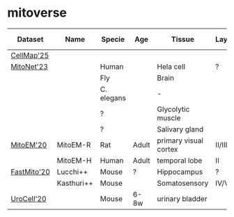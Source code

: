 # mitoverse


| Dataset  | Name     |   Specie   | Age   | Tissue     |Layer| Microscope |  Avg Shape (xyz)   | Resolution      | # Mitos     |
|----------|----------|------------|-------|------------|-----|------------|--------------------|-----------------|-------------|
| [CellMap'25](https://cellmapchallenge.janelia.org/)||||||     FIBSEM     |()x147       | 8x8x8                  | 1580        |
| [MitoNet'23](https://volume-em.github.io/empanada.html)||Human||Hela cell|?||(256,256,256)        | 15x15x15    | 68         |
|          |          | Fly        |       | Brain       |    |    ?       | (256,255,255)      | 12x12x12        | 91         |
|          |          | C. elegans |       | -           |    | ?          | (256,256,256)      | 24x24x24        | 241        |
|          |          |    ?       |       | Glycolytic muscle|   | ?      | (302,383,765)      | 18x18x18        | 104        |
|          |          |     ?      |       | Salivary gland|     | ?       | (140,1081,1200)    | 15x15x15        | 46         |
| [MitoEM'20](https://mitoem.grand-challenge.org/)|MitoEM-R|Rat|Adult|primary visual cortex|II/III|MSEM|(512,512,500)x64|8x8x30| 8201|
|          | MitoEM-H | Human      | Adult |temporal lobe| II | MSEM       |(512,512,500)x64    |   8x8x30        | 13537      |
| [FastMito'20](https://sites.google.com/view/connectomics/)|Lucchi++|Mouse|?|Hippocampus|?|?|(512, 768, 82)|10x10x10| 70      |
|          | Kasthuri++| Mouse     |       |Somatosensory| IV/V | SEM      |(699,791,80)x2      |12x12x30         | 267        |
| [UroCell'20](https://github.com/MancaZerovnikMekuc/UroCell)||Mouse|6-8w|urinary bladder||FIB-SEM|(256,256,256)x8|16x16x15|     |
